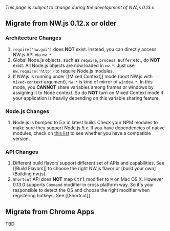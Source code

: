 *This page is subject to change during the development of NW.js 0.13.x*

## Migrate from NW.js 0.12.x or older

### Architecture Changes
1. `require('nw.gui')` does **NOT** exist. Instead, you can directly access NW.js API via `nw.*`.
1. Global Node.js objects, such as `require`, `process`, `Buffer` etc., do **NOT** exist. All Node.js objects are now loaded in `nw.*`. Just use `nw.require('http')` to require Node.js modules.
1. If NW.js is running under [[Mixed Context]] mode (boot NW.js with `--mixed-context` argument), `nw.*` is kind of mirror of `window.*`. In this mode, you **CANNOT** share variables among frames or windows by assigning it to Node context. So do **NOT** turn on Mixed Context mode if your application is heavily depending on this variable sharing feature.

### Node.js Changes
1. Node.js is bumped to 5.x in latest build. Check your NPM modules to make sure they support Node.js 5.x. If you have dependencies of native modules, check on [this list](https://github.com/nodejs/node/issues/2798) to see whether you have a compatible version.

### API Changes
1. Different build flavors support different set of APIs and capabilities. See [[Build Flavors]] to choose the right NW.js flavor or [build your own](Building nw.js).
1. `Shortcut` API does **NOT** map <kbd>Ctrl</kbd> modifier to <kbd>&#8984;</kbd> on Mac OS X. However 0.13.0 supports `Command` modifier in cross platform way. So it's your responsible to detect the OS and choose the right modifier when registering hotkeys. See [[Shortcut]].

## Migrate from Chrome Apps
TBD